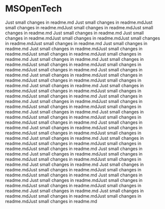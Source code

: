 # MSOpenTech

Just small changes in readme.md
Just small changes in readme.mdJust small changes in readme.mdJust small changes in readme.mdJust small changes in readme.md
Just small changes in readme.md
Just small changes in readme.mdJust small changes in readme.mdJust small changes in readme.mdJust small changes in readme.md
Just small changes in readme.md
Just small changes in readme.mdJust small changes in readme.mdJust small changes in readme.mdJust small changes in readme.md
Just small changes in readme.md
Just small changes in readme.mdJust small changes in readme.mdJust small changes in readme.mdJust small changes in readme.md
Just small changes in readme.md
Just small changes in readme.mdJust small changes in readme.mdJust small changes in readme.mdJust small changes in readme.md
Just small changes in readme.md
Just small changes in readme.mdJust small changes in readme.mdJust small changes in readme.mdJust small changes in readme.md
Just small changes in readme.md
Just small changes in readme.mdJust small changes in readme.mdJust small changes in readme.mdJust small changes in readme.md
Just small changes in readme.md
Just small changes in readme.mdJust small changes in readme.mdJust small changes in readme.mdJust small changes in readme.md
Just small changes in readme.md
Just small changes in readme.mdJust small changes in readme.mdJust small changes in readme.mdJust small changes in readme.md
Just small changes in readme.md
Just small changes in readme.mdJust small changes in readme.mdJust small changes in readme.mdJust small changes in readme.md
Just small changes in readme.md
Just small changes in readme.mdJust small changes in readme.mdJust small changes in readme.mdJust small changes in readme.md
Just small changes in readme.md
Just small changes in readme.mdJust small changes in readme.mdJust small changes in readme.mdJust small changes in readme.md
Just small changes in readme.md
Just small changes in readme.mdJust small changes in readme.mdJust small changes in readme.mdJust small changes in readme.md
Just small changes in readme.md
Just small changes in readme.mdJust small changes in readme.mdJust small changes in readme.mdJust small changes in readme.md
